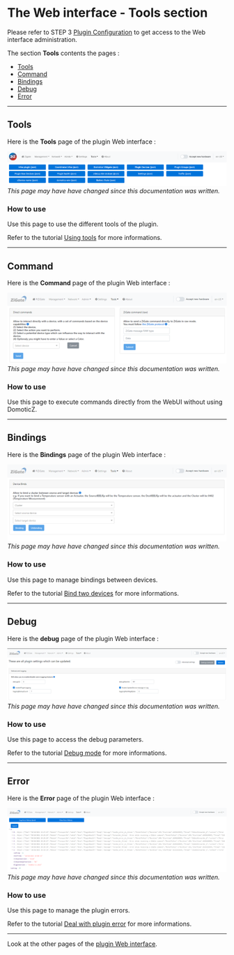 # The Web interface - Tools section

Please refer to STEP 3 [Plugin Configuration](Plugin_Configuration.md) to get access to the Web interface administration.

The section __Tools__ contents the pages :

* [Tools](#tools)
* [Command](#command)
* [Bindings](#bindings)
* [Debug](#debug)
* [Error](#error)


------------------------------------------------
## Tools

Here is the __Tools__ page of the plugin Web interface :

![WebUI-Tools-tool.png](../Images/WebUI-Tools-tool.png)
*This page may have have changed since this documentation was written.*

### How to use

Use this page to use the different tools of the plugin.

Refer to the tutorial [Using tools](HowTo_Using-tools.md) for more informations.

------------------------------------------------
## Command

Here is the __Command__ page of the plugin Web interface :

![WebUI-Tools-command.png](../Images/WebUI-Tools-command.png)
*This page may have have changed since this documentation was written.*

### How to use

Use this page to execute commands directly from the WebUI without using DomoticZ.


------------------------------------------------
## Bindings

Here is the __Bindings__ page of the plugin Web interface :

![WebUI-Tools-bindings.png](../Images/WebUI-Tools-bindings.png)
*This page may have have changed since this documentation was written.*

### How to use

Use this page to manage bindings between devices.

Refer to the tutorial [Bind two devices](HowTo_Binding_Legrand.md) for more informations.


------------------------------------------------
## Debug

Here is the __debug__ page of the plugin Web interface :

![WebUI-Tools-debug.png](../Images/WebUI-Tools-debug.png)
*This page may have have changed since this documentation was written.*

### How to use

Use this page to access the debug parameters.

Refer to the tutorial [Debug mode](Problem_Debuging-mode.md) for more informations.


------------------------------------------------
## Error

Here is the __Error__ page of the plugin Web interface :

![WebUI-Tools-error.png](../Images/WebUI-Tools-error.png)
*This page may have have changed since this documentation was written.*

### How to use

Use this page to manage the plugin errors.

Refer to the tutorial [Deal with plugin error](HowTo_Dealing-pluging-error.md) for more informations.


------------------------------------------------
Look at the other pages of the [plugin Web interface](Readme.md#plugins-web-interface).
